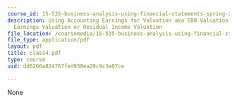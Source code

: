 ```yaml
---
course_id: 15-535-business-analysis-using-financial-statements-spring-2003
description: Using Accounting Earnings for Valuation aka EBO Valuation or Abnormal
  Earnings Valuation or Residual Income Valuation
file_location: /coursemedia/15-535-business-analysis-using-financial-statements-spring-2003/dd6266a824767fed938ea29c9c3e07ce_class4.pdf
file_type: application/pdf
layout: pdf
title: class4.pdf
type: course
uid: dd6266a824767fed938ea29c9c3e07ce

---
```

None